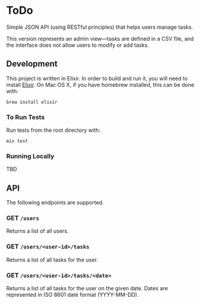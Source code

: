 # ToDo

Simple JSON API (using RESTful principles) that helps users manage tasks.

This version represents an admin view—tasks are defined in a CSV file,
and the interface does not allow users to modify or add tasks.

## Development

This project is written in Elixir. In order to build and run it, you will need
to install [Elixir](http://elixir-lang.org/install.html). On Mac OS X, if you
have homebrew installed, this can be done with:
```
brew install elixir
```

### To Run Tests

Run tests from the root directory with:
```
mix test
```

### Running Locally

TBD

## API

The following endpoints are supported.

### GET `/users`

Returns a list of all users.

### GET `/users/<user-id>/tasks`

Returns a list of all tasks for the user.

### GET `/users/<user-id>/tasks/<date>`

Returns a list of all tasks for the user on the given date. Dates are
represented in ISO 8601 date format (YYYY-MM-DD).
